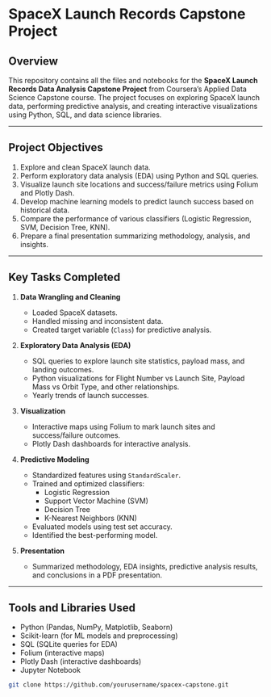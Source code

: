 # SpaceX Launch Records Capstone Project

## Overview
This repository contains all the files and notebooks for the **SpaceX Launch Records Data Analysis Capstone Project** from Coursera’s Applied Data Science Capstone course. The project focuses on exploring SpaceX launch data, performing predictive analysis, and creating interactive visualizations using Python, SQL, and data science libraries.

---

## Project Objectives
1. Explore and clean SpaceX launch data.
2. Perform exploratory data analysis (EDA) using Python and SQL queries.
3. Visualize launch site locations and success/failure metrics using Folium and Plotly Dash.
4. Develop machine learning models to predict launch success based on historical data.
5. Compare the performance of various classifiers (Logistic Regression, SVM, Decision Tree, KNN).
6. Prepare a final presentation summarizing methodology, analysis, and insights.

---

## Key Tasks Completed
1. **Data Wrangling and Cleaning**
   - Loaded SpaceX datasets.
   - Handled missing and inconsistent data.
   - Created target variable (`Class`) for predictive analysis.

2. **Exploratory Data Analysis (EDA)**
   - SQL queries to explore launch site statistics, payload mass, and landing outcomes.
   - Python visualizations for Flight Number vs Launch Site, Payload Mass vs Orbit Type, and other relationships.
   - Yearly trends of launch successes.

3. **Visualization**
   - Interactive maps using Folium to mark launch sites and success/failure outcomes.
   - Plotly Dash dashboards for interactive analysis.

4. **Predictive Modeling**
   - Standardized features using `StandardScaler`.
   - Trained and optimized classifiers:
     - Logistic Regression
     - Support Vector Machine (SVM)
     - Decision Tree
     - K-Nearest Neighbors (KNN)
   - Evaluated models using test set accuracy.
   - Identified the best-performing model.

5. **Presentation**
   - Summarized methodology, EDA insights, predictive analysis results, and conclusions in a PDF presentation.

---

## Tools and Libraries Used
- Python (Pandas, NumPy, Matplotlib, Seaborn)
- Scikit-learn (for ML models and preprocessing)
- SQL (SQLite queries for EDA)
- Folium (interactive maps)
- Plotly Dash (interactive dashboards)
- Jupyter Notebook

```bash
git clone https://github.com/yourusername/spacex-capstone.git
